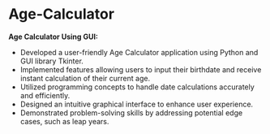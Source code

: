 # Age-Calculator
**Age Calculator Using GUI:**
- Developed a user-friendly Age Calculator application using Python and GUI library Tkinter.
- Implemented features allowing users to input their birthdate and receive instant calculation of their current age.
- Utilized programming concepts to handle date calculations accurately and efficiently.
- Designed an intuitive graphical interface to enhance user experience.
- Demonstrated problem-solving skills by addressing potential edge cases, such as leap years.
